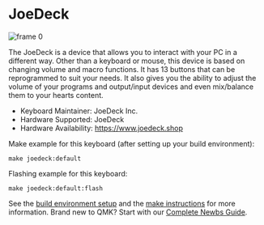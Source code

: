 # JoeDeck

![frame 0](https://user-images.githubusercontent.com/37491092/183949934-68444ba2-70cf-43f9-bd4f-19fba770f38f.png)

The JoeDeck is a device that allows you to interact with your PC in a different way. Other than a keyboard or mouse, this device is based on changing volume and macro functions. It has 13 buttons that can be reprogrammed to suit your needs. It also gives you the ability to adjust the volume of your programs and output/input devices and even mix/balance them to your hearts content.

-   Keyboard Maintainer: JoeDeck Inc.
-   Hardware Supported: JoeDeck
-   Hardware Availability: https://www.joedeck.shop

Make example for this keyboard (after setting up your build environment):

    make joedeck:default
    
Flashing example for this keyboard:

    make joedeck:default:flash
    
See the [build environment setup](https://docs.qmk.fm/#/getting_started_build_tools) and the [make instructions](https://docs.qmk.fm/#/getting_started_make_guide) for more information. Brand new to QMK? Start with our [Complete Newbs Guide](https://docs.qmk.fm/#/newbs).
